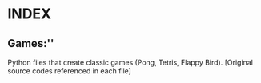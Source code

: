 # INDEX

## Games:'<GameName>'
Python files that create classic games (Pong, Tetris, Flappy Bird). [Original source codes referenced in each file]
